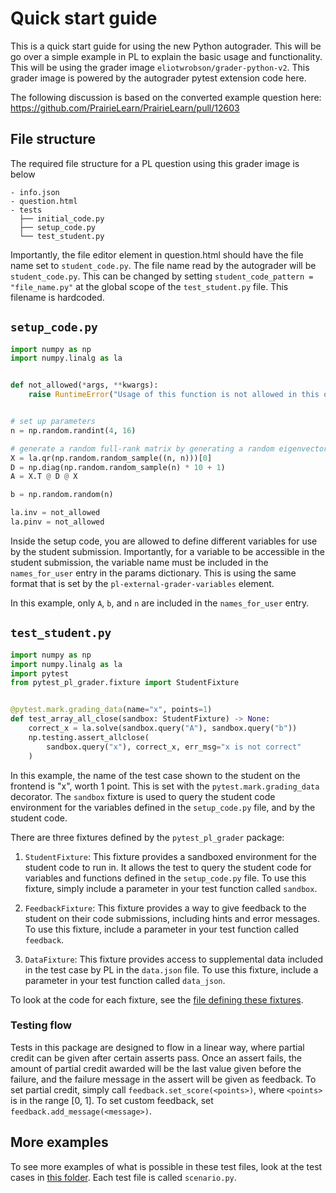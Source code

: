 # Quick start guide

This is a quick start guide for using the new Python autograder. This will be
go over a simple example in PL to explain the basic usage and functionality. This
will be using the grader image `eliotwrobson/grader-python-v2`. This grader image
is powered by the autograder pytest extension code here.

The following discussion is based on the converted example question here:
https://github.com/PrairieLearn/PrairieLearn/pull/12603

## File structure

The required file structure for a PL question using this grader image is below

```
- info.json
- question.html
- tests
  ├── initial_code.py
  ├── setup_code.py
  └── test_student.py
```

Importantly, the file editor element in question.html should have the file name set to
`student_code.py`. The file name read by the autograder will be `student_code.py`. This
can be changed by setting `student_code_pattern = "file_name.py"` at the global scope of
the `test_student.py` file. This filename is hardcoded.

## `setup_code.py`

```python
import numpy as np
import numpy.linalg as la


def not_allowed(*args, **kwargs):
    raise RuntimeError("Usage of this function is not allowed in this question.")


# set up parameters
n = np.random.randint(4, 16)

# generate a random full-rank matrix by generating a random eigenvector basis and nonzero eigenvalues
X = la.qr(np.random.random_sample((n, n)))[0]
D = np.diag(np.random.random_sample(n) * 10 + 1)
A = X.T @ D @ X

b = np.random.random(n)

la.inv = not_allowed
la.pinv = not_allowed
```

Inside the setup code, you are allowed to define different variables for use by the student
submission. Importantly, for a variable to be accessible in the student submission, the variable name must be included in the `names_for_user` entry in the params dictionary. This
is using the same format that is set by the `pl-external-grader-variables` element.

In this example, only `A`, `b`, and `n` are included in the `names_for_user` entry.

## `test_student.py`

```python
import numpy as np
import numpy.linalg as la
import pytest
from pytest_pl_grader.fixture import StudentFixture


@pytest.mark.grading_data(name="x", points=1)
def test_array_all_close(sandbox: StudentFixture) -> None:
    correct_x = la.solve(sandbox.query("A"), sandbox.query("b"))
    np.testing.assert_allclose(
        sandbox.query("x"), correct_x, err_msg="x is not correct"
    )
```

In this example, the name of the test case shown to the student on the frontend is
"x", worth 1 point. This is set with the `pytest.mark.grading_data` decorator. The
`sandbox` fixture is used to query the student code environment for the variables
defined in the `setup_code.py` file, and by the student code.

There are three fixtures defined by the `pytest_pl_grader` package:

1. `StudentFixture`: This fixture provides a sandboxed environment for the student code to run in. It allows the test to query the student code for variables and functions defined in the `setup_code.py` file. To use this fixture, simply include a parameter in your test function called `sandbox`.

2. `FeedbackFixture`: This fixture provides a way to give feedback to the student on their code submissions, including hints and error messages. To use this fixture, include a parameter in your test function called `feedback`.

3. `DataFixture`: This fixture provides access to supplemental data included in the test case by PL in the `data.json` file. To use this fixture, include a parameter in your test function called `data_json`.

To look at the code for each fixture, see the [file defining these fixtures](https://github.com/eliotwrobson/pl-python-autograder-v2/blob/main/src/pytest_pl_grader/fixture.py).

### Testing flow

Tests in this package are designed to flow in a linear way, where partial credit can be
given after certain asserts pass. Once an assert fails, the amount of partial credit awarded
will be the last value given before the failure, and the failure message in the assert will
be given as feedback. To set partial credit, simply call `feedback.set_score(<points>)`, where
`<points>` is in the range [0, 1]. To set custom feedback, set `feedback.add_message(<message>)`.

## More examples

To see more examples of what is possible in these test files, look at the test cases in
[this folder](https://github.com/eliotwrobson/pl-python-autograder-v2/tree/main/tests/scenario_root). Each test file is called `scenario.py`.
